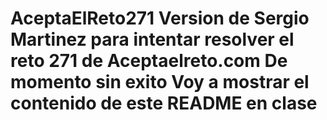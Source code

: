 AceptaElReto271
Version de Sergio Martinez para intentar resolver el reto 271 de  Aceptaelreto.com
De momento sin exito
Voy a mostrar el contenido de este README en clase
=======
